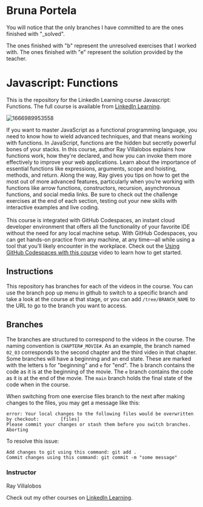 # Bruna Portela
You will notice that the only branches I have committed to are the ones finished with "_solved".

The ones finished with "b" represent the unresolved exercises that I worked with. The ones finished with "e" represent the solution provided by the teacher.


# Javascript: Functions 
This is the repository for the LinkedIn Learning course Javascript: Functions. The full course is available from [LinkedIn Learning][lil-course-url].

![1666989953558](https://user-images.githubusercontent.com/28540243/200743537-8cf0481f-f70d-4320-a72c-43a7bd3c323d.jpeg)

If you want to master JavaScript as a functional programming language, you need to know how to wield advanced techniques, and that means working with functions. In JavaScript, functions are the hidden but secretly powerful bones of your stacks. In this course, author Ray Villalobos explains how functions work, how they're declared, and how you can invoke them more effectively to improve your web applications. Learn about the importance of essential functions like expressions, arguments, scope and hoisting, methods, and return. Along the way, Ray gives you tips on how to get the most out of more advanced features, particularly when you’re working with functions like arrow functions, constructors, recursion, asynchronous functions, and social media links. Be sure to check out the challenge exercises at the end of each section, testing out your new skills with interactive examples and live coding.<br><br>This course is integrated with GitHub Codespaces, an instant cloud developer environment that offers all the functionality of your favorite IDE without the need for any local machine setup. With GitHub Codespaces, you can get hands-on practice from any machine, at any time—all while using a tool that you’ll likely encounter in the workplace. Check out the [Using GitHub Codespaces with this course][gcs-video-url] video to learn how to get started.

## Instructions
This repository has branches for each of the videos in the course. You can use the branch pop up menu in github to switch to a specific branch and take a look at the course at that stage, or you can add `/tree/BRANCH_NAME` to the URL to go to the branch you want to access.

## Branches
The branches are structured to correspond to the videos in the course. The naming convention is `CHAPTER#_MOVIE#`. As an example, the branch named `02_03` corresponds to the second chapter and the third video in that chapter. 
Some branches will have a beginning and an end state. These are marked with the letters `b` for "beginning" and `e` for "end". The `b` branch contains the code as it is at the beginning of the movie. The `e` branch contains the code as it is at the end of the movie. The `main` branch holds the final state of the code when in the course.

When switching from one exercise files branch to the next after making changes to the files, you may get a message like this:

    error: Your local changes to the following files would be overwritten by checkout:        [files]
    Please commit your changes or stash them before you switch branches.
    Aborting

To resolve this issue:
	
    Add changes to git using this command: git add .
	Commit changes using this command: git commit -m "some message"
	

### Instructor

Ray Villalobos

Check out my other courses on [LinkedIn Learning](https://www.linkedin.com/learning/instructors/ray-villalobos).

[lil-course-url]: https://www.linkedin.com/learning/javascript-functions-17058591
[lil-thumbnail-url]: https://media.licdn.com/dms/image/D560DAQH7Pn8vcsIoLQ/learning-public-crop_675_1200/0/1666989953558?e=1667952000&v=beta&t=htQez2Lh_IN2w5NKkdr90AdxASuY-SEs354s6wvUa1M
[gcs-video-url]: https://www.linkedin.com/learning/javascript-functions-17058591/using-github-codespaces-with-this-course


